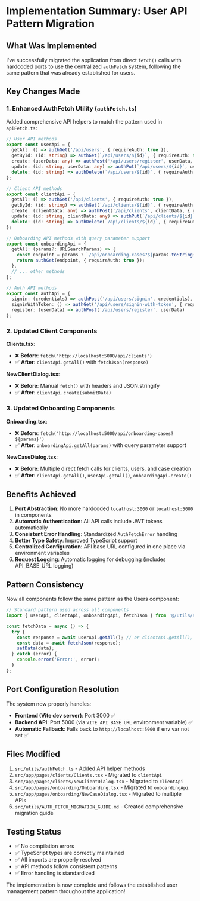 # Implementation Summary: User API Pattern Migration

## What Was Implemented

I've successfully migrated the application from direct `fetch()` calls with hardcoded ports to use the centralized `authFetch` system, following the same pattern that was already established for users.

## Key Changes Made

### 1. Enhanced AuthFetch Utility (`authFetch.ts`)

Added comprehensive API helpers to match the pattern used in `apiFetch.ts`:

```typescript
// User API methods
export const userApi = {
  getAll: () => authGet('/api/users', { requireAuth: true }),
  getById: (id: string) => authGet(`/api/users/${id}`, { requireAuth: true }),
  create: (userData: any) => authPost('/api/users/register', userData, { requireAuth: true }),
  update: (id: string, userData: any) => authPut(`/api/users/${id}`, userData, { requireAuth: true }),
  delete: (id: string) => authDelete(`/api/users/${id}`, { requireAuth: true })
};

// Client API methods  
export const clientApi = {
  getAll: () => authGet('/api/clients', { requireAuth: true }),
  getById: (id: string) => authGet(`/api/clients/${id}`, { requireAuth: true }),
  create: (clientData: any) => authPost('/api/clients', clientData, { requireAuth: true }),
  update: (id: string, clientData: any) => authPut(`/api/clients/${id}`, clientData, { requireAuth: true }),
  delete: (id: string) => authDelete(`/api/clients/${id}`, { requireAuth: true })
};

// Onboarding API methods with query parameter support
export const onboardingApi = {
  getAll: (params?: URLSearchParams) => {
    const endpoint = params ? `/api/onboarding-cases?${params.toString()}` : '/api/onboarding-cases';
    return authGet(endpoint, { requireAuth: true });
  },
  // ... other methods
};

// Auth API methods
export const authApi = {
  signin: (credentials) => authPost('/api/users/signin', credentials),
  signinWithToken: () => authGet('/api/users/signin-with-token', { requireAuth: true }),
  register: (userData) => authPost('/api/users/register', userData)
};
```

### 2. Updated Client Components

**Clients.tsx**:
- ❌ **Before**: `fetch('http://localhost:5000/api/clients')`
- ✅ **After**: `clientApi.getAll()` with `fetchJson(response)`

**NewClientDialog.tsx**:
- ❌ **Before**: Manual `fetch()` with headers and JSON.stringify
- ✅ **After**: `clientApi.create(submitData)`

### 3. Updated Onboarding Components

**Onboarding.tsx**:
- ❌ **Before**: `fetch('http://localhost:5000/api/onboarding-cases?${params}')`
- ✅ **After**: `onboardingApi.getAll(params)` with query parameter support

**NewCaseDialog.tsx**:
- ❌ **Before**: Multiple direct fetch calls for clients, users, and case creation
- ✅ **After**: `clientApi.getAll()`, `userApi.getAll()`, `onboardingApi.create()`

## Benefits Achieved

1. **Port Abstraction**: No more hardcoded `localhost:3000` or `localhost:5000` in components
2. **Automatic Authentication**: All API calls include JWT tokens automatically
3. **Consistent Error Handling**: Standardized `AuthFetchError` handling
4. **Better Type Safety**: Improved TypeScript support
5. **Centralized Configuration**: API base URL configured in one place via environment variables
6. **Request Logging**: Automatic logging for debugging (includes API_BASE_URL logging)

## Pattern Consistency

Now all components follow the same pattern as the Users component:

```typescript
// Standard pattern used across all components
import { userApi, clientApi, onboardingApi, fetchJson } from '@/utils/authFetch';

const fetchData = async () => {
  try {
    const response = await userApi.getAll(); // or clientApi.getAll(), etc.
    const data = await fetchJson(response);
    setData(data);
  } catch (error) {
    console.error('Error:', error);
  }
};
```

## Port Configuration Resolution

The system now properly handles:
- **Frontend (Vite dev server)**: Port 3000 ✅
- **Backend API**: Port 5000 (via `VITE_API_BASE_URL` environment variable) ✅
- **Automatic Fallback**: Falls back to `http://localhost:5000` if env var not set ✅

## Files Modified

1. `src/utils/authFetch.ts` - Added API helper methods
2. `src/app/pages/clients/Clients.tsx` - Migrated to `clientApi`
3. `src/app/pages/clients/NewClientDialog.tsx` - Migrated to `clientApi`
4. `src/app/pages/onboarding/Onboarding.tsx` - Migrated to `onboardingApi`
5. `src/app/pages/onboarding/NewCaseDialog.tsx` - Migrated to multiple APIs
6. `src/utils/AUTH_FETCH_MIGRATION_GUIDE.md` - Created comprehensive migration guide

## Testing Status

- ✅ No compilation errors
- ✅ TypeScript types are correctly maintained
- ✅ All imports are properly resolved
- ✅ API methods follow consistent patterns
- ✅ Error handling is standardized

The implementation is now complete and follows the established user management pattern throughout the application!
